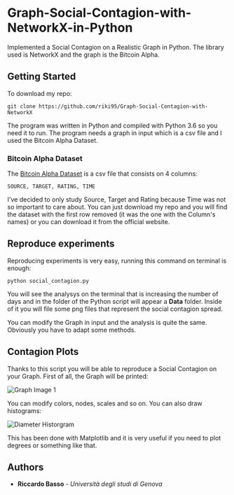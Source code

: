 # Graph-Social-Contagion-with-NetworkX-in-Python
Implemented a Social Contagion on a Realistic Graph in Python. The library used is NetworkX and the graph is the Bitcoin Alpha.

## Getting Started

To download my repo:

```
git clone https://github.com/riki95/Graph-Social-Contagion-with-NetworkX
```

The program was written in Python and compiled with Python 3.6 so you need it to run.
The program needs a graph in input which is a csv file and I used the Bitcoin Alpha Dataset.

### Bitcoin Alpha Dataset

The [Bitcoin Alpha Dataset](https://snap.stanford.edu/data/soc-sign-bitcoin-alpha.html) is a csv file that consists on 4 columns:
```
SOURCE, TARGET, RATING, TIME
```

I've decided to only study Source, Target and Rating because Time was not so important to care about.
You can just download my repo and you will find the dataset with the first row removed (it was the one with the Column's names) or you can download it from the official website.

## Reproduce experiments

Reproducing experiments is very easy, running this command on terminal is enough:

```
python social_contagion.py
```
You will see the analysys on the terminal that is increasing the number of days and in the folder of the Python script will appear a **Data** folder. Inside of it you will file some png files that represent the social contagion spread.

You can modify the Graph in input and the analysis is quite the same. Obviously you have to adapt some methods. 

## Contagion Plots

Thanks to this script you will be able to reproduce a Social Contagion on your Graph. First of all, the Graph will be printed:

![Graph Image 1](https://i.imgur.com/72EXAqG.png)

You can modify colors, nodes, scales and so on. You can also draw histograms:

![Diameter Historgram](https://i.imgur.com/aplPStE.png)

This has been done with Matplotlib and it is very useful if you need to plot degrees or something like that.

## Authors

* **Riccardo Basso** - *Università degli studi di Genova*

